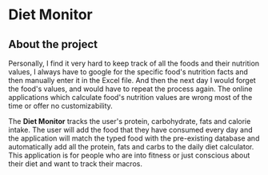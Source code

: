 # Diet Monitor

## About the project

Personally, I find it very hard to keep track of all the foods and their nutrition values, I always have to google for 
the specific food's nutrition facts and then manually enter it in the Excel file. And then the next day I would forget 
the food's values, and would have to repeat the process again. The online applications which calculate food's 
nutrition values are wrong most of the time or offer no customizability.  

The **Diet Monitor** tracks the user's protein, carbohydrate, fats and calorie 
intake. The user will add the food that they have consumed every day and the application
will match the typed food with the pre-existing database and automatically add all the protein, fats 
and carbs to the daily diet calculator. This application is for people who are into fitness or 
just conscious about their diet and want to track their macros. 